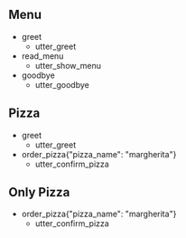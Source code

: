 ## Menu
* greet
  - utter_greet
* read_menu
  - utter_show_menu
* goodbye  
  - utter_goodbye

## Pizza
* greet
  - utter_greet
* order_pizza{"pizza_name": "margherita"}
  - utter_confirm_pizza

## Only Pizza
* order_pizza{"pizza_name": "margherita"}
  - utter_confirm_pizza


